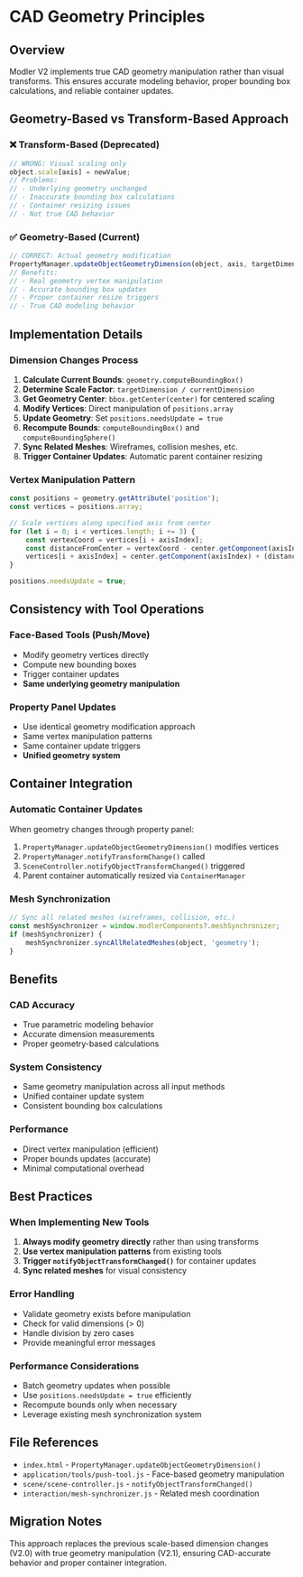 # CAD Geometry Principles

## Overview
Modler V2 implements true CAD geometry manipulation rather than visual transforms. This ensures accurate modeling behavior, proper bounding box calculations, and reliable container updates.

## Geometry-Based vs Transform-Based Approach

### ❌ Transform-Based (Deprecated)
```javascript
// WRONG: Visual scaling only
object.scale[axis] = newValue;
// Problems:
// - Underlying geometry unchanged
// - Inaccurate bounding box calculations
// - Container resizing issues
// - Not true CAD behavior
```

### ✅ Geometry-Based (Current)
```javascript
// CORRECT: Actual geometry modification
PropertyManager.updateObjectGeometryDimension(object, axis, targetDimension);
// Benefits:
// - Real geometry vertex manipulation
// - Accurate bounding box updates
// - Proper container resize triggers
// - True CAD modeling behavior
```

## Implementation Details

### Dimension Changes Process
1. **Calculate Current Bounds**: `geometry.computeBoundingBox()`
2. **Determine Scale Factor**: `targetDimension / currentDimension`
3. **Get Geometry Center**: `bbox.getCenter(center)` for centered scaling
4. **Modify Vertices**: Direct manipulation of `positions.array`
5. **Update Geometry**: Set `positions.needsUpdate = true`
6. **Recompute Bounds**: `computeBoundingBox()` and `computeBoundingSphere()`
7. **Sync Related Meshes**: Wireframes, collision meshes, etc.
8. **Trigger Container Updates**: Automatic parent container resizing

### Vertex Manipulation Pattern
```javascript
const positions = geometry.getAttribute('position');
const vertices = positions.array;

// Scale vertices along specified axis from center
for (let i = 0; i < vertices.length; i += 3) {
    const vertexCoord = vertices[i + axisIndex];
    const distanceFromCenter = vertexCoord - center.getComponent(axisIndex);
    vertices[i + axisIndex] = center.getComponent(axisIndex) + (distanceFromCenter * scaleFactor);
}

positions.needsUpdate = true;
```

## Consistency with Tool Operations

### Face-Based Tools (Push/Move)
- Modify geometry vertices directly
- Compute new bounding boxes
- Trigger container updates
- **Same underlying geometry manipulation**

### Property Panel Updates
- Use identical geometry modification approach
- Same vertex manipulation patterns
- Same container update triggers
- **Unified geometry system**

## Container Integration

### Automatic Container Updates
When geometry changes through property panel:
1. `PropertyManager.updateObjectGeometryDimension()` modifies vertices
2. `PropertyManager.notifyTransformChange()` called
3. `SceneController.notifyObjectTransformChanged()` triggered
4. Parent container automatically resized via `ContainerManager`

### Mesh Synchronization
```javascript
// Sync all related meshes (wireframes, collision, etc.)
const meshSynchronizer = window.modlerComponents?.meshSynchronizer;
if (meshSynchronizer) {
    meshSynchronizer.syncAllRelatedMeshes(object, 'geometry');
}
```

## Benefits

### CAD Accuracy
- True parametric modeling behavior
- Accurate dimension measurements
- Proper geometry-based calculations

### System Consistency
- Same geometry manipulation across all input methods
- Unified container update system
- Consistent bounding box calculations

### Performance
- Direct vertex manipulation (efficient)
- Proper bounds updates (accurate)
- Minimal computational overhead

## Best Practices

### When Implementing New Tools
1. **Always modify geometry directly** rather than using transforms
2. **Use vertex manipulation patterns** from existing tools
3. **Trigger `notifyObjectTransformChanged()`** for container updates
4. **Sync related meshes** for visual consistency

### Error Handling
- Validate geometry exists before manipulation
- Check for valid dimensions (> 0)
- Handle division by zero cases
- Provide meaningful error messages

### Performance Considerations
- Batch geometry updates when possible
- Use `positions.needsUpdate = true` efficiently
- Recompute bounds only when necessary
- Leverage existing mesh synchronization system

## File References
- `index.html` - `PropertyManager.updateObjectGeometryDimension()`
- `application/tools/push-tool.js` - Face-based geometry manipulation
- `scene/scene-controller.js` - `notifyObjectTransformChanged()`
- `interaction/mesh-synchronizer.js` - Related mesh coordination

## Migration Notes
This approach replaces the previous scale-based dimension changes (V2.0) with true geometry manipulation (V2.1), ensuring CAD-accurate behavior and proper container integration.